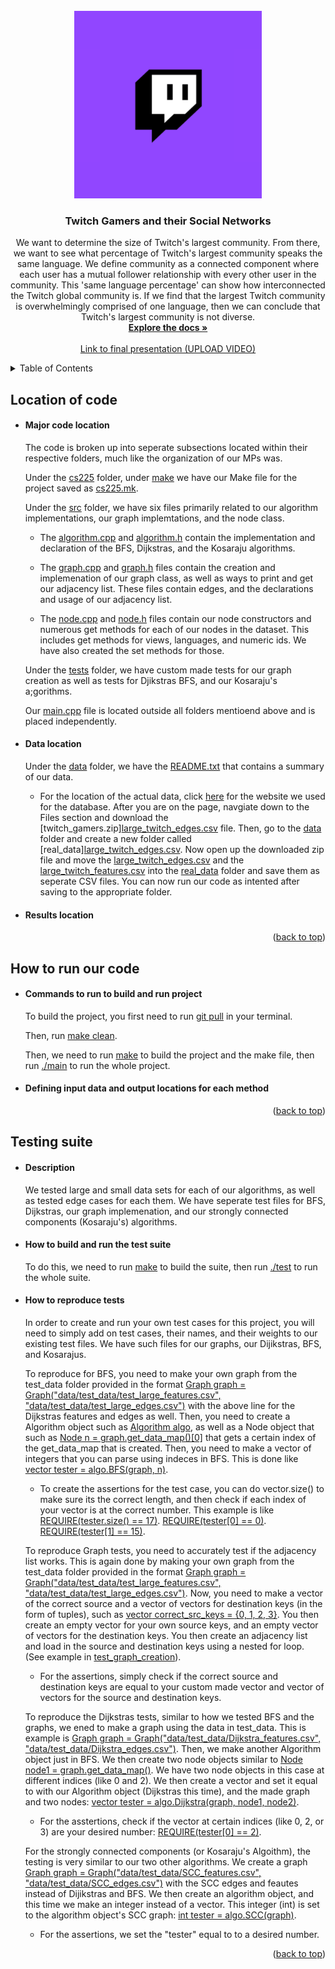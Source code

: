 <div id="top"></div>

<!-- PROJECT LOGO -->
<br />
<div align="center">
  <a href="http://snap.stanford.edu/data/twitch_gamers.html">
    <img src="twitch.png" alt="Logo" width="300" height="300">
  </a>

<h3 align="center">Twitch Gamers and their Social Networks</h3>

  <p align="center">
    We want to determine the size of Twitch's largest community. From there, we want to see what percentage of Twitch's largest community speaks the same language. We define community as a connected component where each user has a mutual follower relationship with every other user in the community. This 'same language percentage' can show how interconnected the Twitch global community is. If we find that the largest Twitch community is overwhelmingly comprised of one language, then we can conclude that Twitch's largest community is not diverse. 
    <br />
    <a href="https://github-dev.cs.illinois.edu/cs225-fa21/snmehta2-athev2-dhanker2-farazms2/tree/master/md_files_and_misc_documents"><strong>Explore the docs »</strong></a>
    <br />
    <br />
    <a href="https://www.youtube.com/">Link to final presentation (UPLOAD VIDEO)</a>
  </p>
</div>



<!-- TABLE OF CONTENTS -->
<details>
  <summary>Table of Contents</summary>
  <ol>
    <li>
      <a href="#linkage-and-location">Location of code</a>
      <ul>
        <li><a>Major Code</a></li>
        <li><a>Data</a></li>
        <li><a>Results</a></li>
      </ul>
    </li>
    <li>
      <a href="#how-to-run-our-code">How to run our code</a>
      <ul>
        <li><a>Commands to run the assignments</a></li>
        <li><a>Selecting input/output locations</a></li>
      </ul>
    </li>
    <li>
      <a href="#testing-suite">Testing Suite</a>
      <ul>
        <li><a>Description</a></li>
        <li><a>How to build and run the test suite</a></li>
        <li><a>How to reproduce tests</a></li>
      </ul>
    </li>
  </ol>
</details>



<!-- Location of our code -->
## Location of code
* #### Major code location
  The code is broken up into seperate subsections located within their respective folders, much like the organization of our MPs was.

  Under the [cs225](#heading-1 "Goto heading-1") folder, under [make](#heading-1 "Goto heading-1") we have our Make file for the project saved as [cs225.mk](#heading-1 "Goto heading-1").

  Under the [src](#heading-1 "Goto heading-1") folder, we have six files primarily related to our algorithm implementations, our graph implemtations, and the node class. 

    * The [algorithm.cpp](#heading-1 "Goto heading-1") and [algorithm.h](#heading-1 "Goto heading-1") contain the implementation and declaration of the BFS, Dijkstras, and the Kosaraju algorithms. 

    * The [graph.cpp](#heading-1 "Goto heading-1") and [graph.h](#heading-1 "Goto heading-1") files contain the creation and implemenation of our graph class, as well as ways to print and get our adjacency list. These files contain edges, and the declarations and usage of our adjacency list.

    * The [node.cpp](#heading-1 "Goto heading-1") and [node.h](#heading-1 "Goto heading-1") files contain our node constructors and numerous get methods for each of our nodes in the dataset. This includes get methods for views, languages, and numeric ids. We have also created the set methods for those. 

  Under the [tests](#heading-1 "Goto heading-1") folder, we have custom made tests for our graph creation as well as tests for Djikstras BFS, and our Kosaraju's a;gorithms. 

  Our [main.cpp](#heading-1 "Goto heading-1") file is located outside all folders mentioend above and is placed independently. 


  
  
* #### Data location
  Under the [data](#heading-1 "Goto heading-1") folder, we have the [README.txt](#heading-1 "Goto heading-1") that contains a summary of our data. 
    * For the location of the actual data, click [here](http://snap.stanford.edu/data/twitch_gamers.html) for the website we used for the database. After you are on the page, navgiate down to the Files section and download the [twitch_gamers.zip][large_twitch_edges.csv](#heading-1 "Goto heading-1") file. Then, go to the [data](#heading-1 "Goto heading-1") folder and create a new folder called [real_data][large_twitch_edges.csv](#heading-1 "Goto heading-1").  Now open up the downloaded zip file and move the [large_twitch_edges.csv](#heading-1 "Goto heading-1") and the [large_twitch_features.csv](#heading-1 "Goto heading-1") into the [real_data](#heading-1 "Goto heading-1") folder and save them as seperate CSV files. You can now run our code as intented after saving to the appropriate folder. 




* #### Results location
  



<p align="right">(<a href="#top">back to top</a>)</p>



<!-- How to run our code -->
## How to run our code
* #### Commands to run to build and run project
  To build the project, you first need to run [git pull](#heading-1 "Goto heading-1") in your terminal. 

  Then, run [make clean](#heading-1 "Goto heading-1").

  Then, we need to run [make](#heading-1 "Goto heading-1") to build the project and the make file, then run [./main](#heading-1 "Goto heading-1") to run the whole project.




* #### Defining input data and output locations for each method


<p align="right">(<a href="#top">back to top</a>)</p>

<!-- Testing suite -->
## Testing suite
* #### Description
  We tested large and small data sets for each of our algorithms, as well as tested edge cases for each them. We have seperate test files for BFS, Dijkstras, our graph implemenation, and our strongly connected components (Kosaraju's) algorithms. 


* #### How to build and run the test suite
  To do this, we need to run [make](#heading-1 "Goto heading-1") to build the suite, then run [./test](#heading-1 "Goto heading-1") to run the whole suite.

* #### How to reproduce tests 
  In order to create and run your own test cases for this project, you will need to simply add on test cases, their names, and their weights to our existing test files. We have such files for our graphs, our Dijikstras, BFS, and Kosarajus. 

  To reproduce for BFS, you need to make your own graph from the test_data folder provided in the format 
  [Graph graph = Graph("data/test_data/test_large_features.csv", "data/test_data/test_large_edges.csv")](#heading-1 "Goto heading-1") with the above line for the Dijkstras features and edges as well. Then, you need to create a Algorithm object such as [Algorithm algo](#heading-1 "Goto heading-1" ), as well as a Node object that such as [Node n = graph.get_data_map()[0]](#heading-1 "Goto heading-1" ) that gets a certain index of the get_data_map that is created. Then, you need to make a vector of integers that you can parse using indeces in BFS. This is done like [vector<int> tester = algo.BFS(graph, n)](#heading-1 "Goto heading-1"). 

  * To create the assertions for the test case, you can do vector.size() to make sure its the correct length, and then check if each index of your vector is at the correct number. This example is like 
  [REQUIRE(tester.size() == 17)](#heading-1 "Goto heading-1").
  [REQUIRE(tester[0] == 0)](#heading-1 "Goto heading-1").
  [REQUIRE(tester[1] == 15)](#heading-1 "Goto heading-1"). 

  To reproduce Graph tests, you need to accurately test if the adjacency list works. This is again done by making your own graph from the test_data folder provided in the format 
  [Graph graph = Graph("data/test_data/test_large_features.csv", "data/test_data/test_large_edges.csv")](#heading-1 "Goto heading-1"). Now, you need to make a vector of the correct source and a  vector of vectors for destination keys (in the form of tuples), such as [vector<int> correct_src_keys = {0, 1, 2, 3}](#heading-1 "Goto heading-1"). You then create an empty vector for your own source keys, and an empty vector of vectors for the destination keys. You then create an adjacency list and load in the source and destination keys using a nested for loop. (See example in [test_graph_creation](#heading-1 "Goto heading-1")). 

  * For the assertions, simply check if the correct source and destination keys are equal to your custom made vector and vector of vectors for the source and destination keys.

  To reproduce the Dijkstras tests, similar to how we tested BFS and the graphs, we ened to make a graph using the data in test_data. This is example is [Graph graph = Graph("data/test_data/Dijkstra_features.csv", "data/test_data/Dijkstra_edges.csv")](#heading-1 "Goto heading-1"). Then, we make another Algorithm object just in BFS. We then create two node objects similar to [Node node1 = graph.get_data_map()](#heading-1 "Goto heading-1"). We have two node objects in this case at different indices (like 0 and 2). We then create a vector and set it equal to with our Algorithm object (Dijkstras this time), and the made graph and two nodes: [vector<int> tester = algo.Dijkstra(graph, node1, node2)](#heading-1 "Goto heading-1"). 

  * For the asstertions, check if the vector at certain indices (like 0, 2, or 3) are your desired number: [REQUIRE(tester[0] == 2)](#heading-1 "Goto heading-1").

  For the strongly connected components (or Kosaraju's Algoithm), the testing is very similar to our two other algorithms. We create a graph [Graph graph = Graph("data/test_data/SCC_features.csv", "data/test_data/SCC_edges.csv")](#heading-1 "Goto heading-1") with the SCC edges and feautes instead of Dijikstras and BFS. We then create an algorithm object, and this time we make an integer instead of a vector. This integer (int) is set to the algorithm object's SCC graph: [int tester = algo.SCC(graph)](#heading-1 "Goto heading-1").
  * For the assertions, we set the "tester" equal to to a desired number.  




  

  



<p align="right">(<a href="#top">back to top</a>)</p>